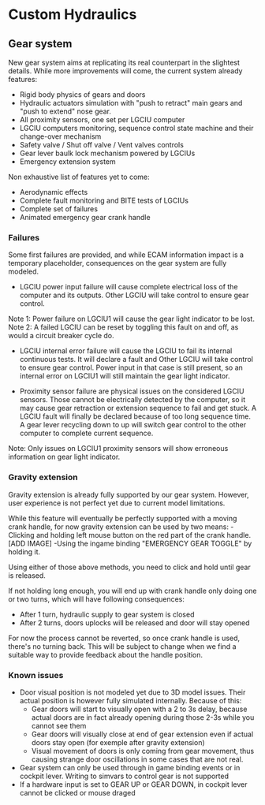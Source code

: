 # Custom Hydraulics

## Gear system
New gear system aims at replicating its real counterpart in the slightest details. While more improvements will come, the current system already features:
  - Rigid body physics of gears and doors
  - Hydraulic actuators simulation with "push to retract" main gears and "push to extend" nose gear. 
  - All proximity sensors, one set per LGCIU computer
  - LGCIU computers monitoring, sequence control state machine and their change-over mechanism
  - Safety valve / Shut off valve / Vent valves controls
  - Gear lever baulk lock mechanism powered by LGCIUs
  - Emergency extension system

Non exhaustive list of features yet to come:
  - Aerodynamic effects
  - Complete fault monitoring and BITE tests of LGCIUs
  - Complete set of failures
  - Animated emergency gear crank handle
  

### Failures
Some first failures are provided, and while ECAM information impact is a temporary placeholder, consequences on the gear system are fully modeled.

- LGCIU power input failure will cause complete electrical loss of the computer and its outputs. Other LGCIU will take control to ensure gear control. 

Note 1: Power failure on LGCIU1 will cause the gear light indicator to be lost.
Note 2: A failed LGCIU can be reset by toggling this fault on and off, as would a circuit breaker cycle do.

- LGCIU internal error failure will cause the LGCIU to fail its internal continuous tests. It will declare a fault and Other LGCIU will take control to ensure gear control. Power input in that case is still present, so an internal error on LGCIU1 will still maintain the gear light indicator.

- Proximity sensor failure are physical issues on the considered LGCIU sensors. Those cannot be electrically detected by the computer, so it may cause gear retraction or extension sequence to fail and get stuck. A LGCIU fault will finally be declared because of too long sequence time. A gear lever recycling down to up will switch gear control to the other computer to complete current sequence.

Note: Only issues on LGCIU1 proximity sensors will show erroneous information on gear light indicator.


### Gravity extension
Gravity extension is already fully supported by our gear system. However, user experience is not perfect yet due to current model limitations.

While this feature will eventually be perfectly supported with a moving crank handle, for now gravity extension can be used by two means:
  -Clicking and holding left mouse button on the red part of the crank handle.
    [ADD IMAGE]
  -Using the ingame binding "EMERGENCY GEAR TOGGLE" by holding it.
  
Using either of those above methods, you need to click and hold until gear is released. 

If not holding long enough, you will end up with crank handle only doing one or two turns, which will have following consequences:
  - After 1 turn, hydraulic supply to gear system is closed
  - After 2 turns, doors uplocks will be released and door will stay opened

For now the process cannot be reverted, so once crank handle is used, there's no turning back. This will be subject to change when we find a suitable way to provide feedback about the handle position.

### Known issues
- Door visual position is not modeled yet due to 3D model issues. Their actual position is however fully simulated internally.
  Because of this:
  - Gear doors will start to visually open with a 2 to 3s delay, because actual doors are in fact already opening during those 2-3s while you cannot see them
  - Gear doors will visually close at end of gear extension even if actual doors stay open (for exemple after gravity extension)
  - Visual movement of doors is only coming from gear movement, thus causing strange door oscillations in some cases that are not real.
- Gear system can only be used through in game binding events or in cockpit lever. Writing to simvars to control gear is not supported
- If a hardware input is set to GEAR UP or GEAR DOWN, in cockpit lever cannot be clicked or mouse draged
